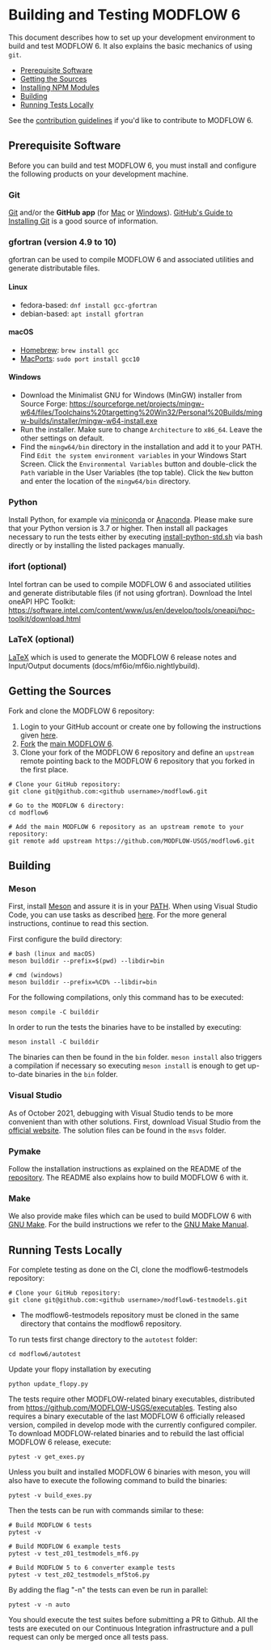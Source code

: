 # Building and Testing MODFLOW 6

This document describes how to set up your development environment to build and test MODFLOW 6.
It also explains the basic mechanics of using `git`.

* [Prerequisite Software](#prerequisite-software)
* [Getting the Sources](#getting-the-sources)
* [Installing NPM Modules](#installing-npm-modules)
* [Building](#building)
* [Running Tests Locally](#running-tests-locally)

See the [contribution guidelines](https://github.com/MODFLOW-USGS/modflow6/blob/develop/CONTRIBUTING.md)
if you'd like to contribute to MODFLOW 6.

## Prerequisite Software

Before you can build and test MODFLOW 6, you must install and configure the
following products on your development machine.

### Git

[Git](https://git-scm.com) and/or the **GitHub app** (for [Mac](https://mac.github.com) or [Windows](https://windows.github.com)).
[GitHub's Guide to Installing Git](https://help.github.com/articles/set-up-git) is a good source of information.


### gfortran (version 4.9 to 10)

gfortran can be used to compile MODFLOW 6 and associated utilities and generate distributable files.

#### Linux

- fedora-based: `dnf install gcc-gfortran`
- debian-based: `apt install gfortran`

#### macOS

- [Homebrew](https://brew.sh/): `brew install gcc`
- [MacPorts](https://www.macports.org/): `sudo port install gcc10`

#### Windows

- Download the Minimalist GNU for Windows (MinGW) installer from Source Forge:
  https://sourceforge.net/projects/mingw-w64/files/Toolchains%20targetting%20Win32/Personal%20Builds/mingw-builds/installer/mingw-w64-install.exe
- Run the installer. Make sure to change `Architecture` to `x86_64`. Leave the
  other settings on default.
- Find the `mingw64/bin` directory in the installation and add it
  to your PATH. Find `Edit the system environment variables` in your Windows
  Start Screen. Click the `Environmental Variables` button and double-click the
  `Path` variable in the User Variables (the top table). Click the `New` button
  and enter the location of the `mingw64/bin` directory.


### Python

Install Python, for example via [miniconda](https://docs.conda.io/en/latest/miniconda.html) or [Anaconda](https://www.anaconda.com/products/individual).
Please make sure that your Python version is 3.7 or higher.
Then install all packages necessary to run the tests either by executing [install-python-std.sh](.github/common/install-python-std.sh) via bash directly or by installing the listed packages manually.

### ifort (optional)

Intel fortran can be used to compile MODFLOW 6 and associated utilities and generate distributable files (if not using gfortran).
Download the Intel oneAPI HPC Toolkit: https://software.intel.com/content/www/us/en/develop/tools/oneapi/hpc-toolkit/download.html

### LaTeX (optional)

[LaTeX](https://www.latex-project.org/) which is used to generate the MODFLOW 6 release notes and Input/Output documents (docs/mf6io/mf6io.nightlybuild).

## Getting the Sources

Fork and clone the MODFLOW 6 repository:

1. Login to your GitHub account or create one by following the instructions given
   [here](https://github.com/signup/free).
2. [Fork](http://help.github.com/forking) the [main MODFLOW 6](https://github.com/MODFLOW-USGS/modflow6).
3. Clone your fork of the MODFLOW 6 repository and define an `upstream` remote pointing back to the MODFLOW 6 repository that you forked in the first place.

```shell
# Clone your GitHub repository:
git clone git@github.com:<github username>/modflow6.git

# Go to the MODFLOW 6 directory:
cd modflow6

# Add the main MODFLOW 6 repository as an upstream remote to your repository:
git remote add upstream https://github.com/MODFLOW-USGS/modflow6.git
```

## Building

### Meson

First, install [Meson](https://mesonbuild.com/Getting-meson.html) and assure it is in your [PATH](https://en.wikipedia.org/wiki/PATH_(variable)).
When using Visual Studio Code, you can use tasks as described [here](.vscode/README.md).
For the more general instructions, continue to read this section.

First configure the build directory:

```shell
# bash (linux and macOS)
meson builddir --prefix=$(pwd) --libdir=bin

# cmd (windows)
meson builddir --prefix=%CD% --libdir=bin
```

For the following compilations, only this command has to be executed:

```shell
meson compile -C builddir
```

In order to run the tests the binaries have to be installed by executing:

```shell
meson install -C builddir
```

The binaries can then be found in the `bin` folder.
`meson install` also triggers a compilation if necessary so executing `meson install` is enough to get up-to-date binaries in the `bin` folder.

### Visual Studio

As of October 2021, debugging with Visual Studio tends to be more convenient than with other solutions.
First, download Visual Studio from the [official website](https://visualstudio.microsoft.com/).
The solution files can be found in the `msvs` folder.

### Pymake

Follow the installation instructions as explained on the README of the [repository](https://github.com/modflowpy/pymake).
The README also explains how to build MODFLOW 6 with it.

### Make

We also provide make files which can be used to build MODFLOW 6 with [GNU Make](https://www.gnu.org/software/make/).
For the build instructions we refer to the [GNU Make Manual](https://www.gnu.org/software/make/manual/).


## Running Tests Locally

For complete testing as done on the CI, clone the modflow6-testmodels repository:

```shell
# Clone your GitHub repository:
git clone git@github.com:<github username>/modflow6-testmodels.git
```
* The modflow6-testmodels repository must be cloned in the same directory that contains the modflow6 repository.

To run tests first change directory to the `autotest` folder:

```shell
cd modflow6/autotest
```

Update your flopy installation by executing

```shell
python update_flopy.py
```

The tests require other MODFLOW-related binary executables, distributed from https://github.com/MODFLOW-USGS/executables.
Testing also requires a binary executable of the last MODFLOW 6 officially released version, compiled in develop mode with the currently configured compiler. To download MODFLOW-related binaries and to rebuild the last official MODFLOW 6 release, execute:

```shell
pytest -v get_exes.py
```

Unless you built and installed MODFLOW 6 binaries with meson, you will also have to execute the following command to build the binaries:

```shell
pytest -v build_exes.py
```

Then the tests can be run with commands similar to these:

```shell
# Build MODFLOW 6 tests
pytest -v

# Build MODFLOW 6 example tests
pytest -v test_z01_testmodels_mf6.py

# Build MODFLOW 5 to 6 converter example tests
pytest -v test_z02_testmodels_mf5to6.py
```

By adding the flag "-n" the tests can even be run in parallel:

```shell
pytest -v -n auto
```


You should execute the test suites before submitting a PR to Github.
All the tests are executed on our Continuous Integration infrastructure and a pull request can only be merged once all tests pass.
